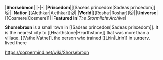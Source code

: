 |**Shorsebroon**|
|-|-|
|**Princedom**|[[Sadeas princedom\|Sadeas princedom]]🐱︎|
|**Nation**|[[Alethkar\|Alethkar]]🐱︎|
|**World**|[[Roshar\|Roshar]]🐱︎|
|**Universe**|[[Cosmere\|Cosmere]]|
|**Featured In**|*The Stormlight Archive*|

**Shorsebroon** is a small town in [[Sadeas princedom\|Sadeas princedom]]. It is the nearest city to [[Hearthstone\|Hearthstone]] that was more than a village.
[[Vathe\|Vathe]], the person who trained [[Lirin\|Lirin]] in surgery, lived there.



https://coppermind.net/wiki/Shorsebroon